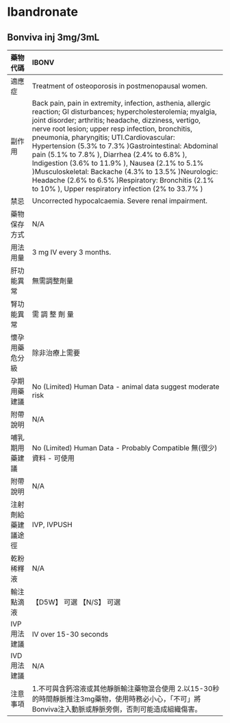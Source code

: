 # Ibandronate

## Bonviva inj 3mg/3mL

| 藥物代碼 | IBONV |
| :--- | :--- |
| 適應症 | Treatment of osteoporosis in postmenopausal women. |
| 副作用 | Back pain, pain in extremity, infection, asthenia, allergic reaction; GI disturbances; hypercholesterolemia; myalgia, joint disorder; arthritis; headache, dizziness, vertigo, nerve root lesion; upper resp infection, bronchitis, pneumonia, pharyngitis; UTI.Cardiovascular: Hypertension \(5.3% to 7.3% \)Gastrointestinal: Abdominal pain \(5.1% to 7.8% \), Diarrhea \(2.4% to 6.8% \), Indigestion \(3.6% to 11.9% \), Nausea \(2.1% to 5.1% \)Musculoskeletal: Backache \(4.3% to 13.5% \)Neurologic: Headache \(2.6% to 6.5% \)Respiratory: Bronchitis \(2.1% to 10% \), Upper respiratory infection \(2% to 33.7% \) |
| 禁忌 | Uncorrected hypocalcaemia. Severe renal impairment. |
| 藥物保存方式 | N/A |
| 用法用量 | 3 mg IV every 3 months. |
| 肝功能異常 | 無需調整劑量 |
| 腎功能異常 | 需 調 整 劑 量 |
| 懷孕用藥危分級 | 除非治療上需要 |
| 孕期用藥建議 | No \(Limited\) Human Data - animal data suggest moderate risk |
| 附帶說明 | N/A |
| 哺乳期用藥建議 | No \(Limited\) Human Data - Probably Compatible 無\(很少\)資料 - 可使用 |
| 附帶說明 | N/A |
| 注射劑給藥建議途徑 | IVP, IVPUSH |
| 乾粉稀釋液 | N/A |
| 輸注點滴液 | 【D5W】 可選  【N/S】 可選 |
| IVP 用法建議 | IV over 15-30 seconds |
| IVD 用法建議 | N/A |
| 注意事項 | 1.不可與含鈣溶液或其他靜脈輸注藥物混合使用 2.以15-30秒的時間靜脈推注3mg藥物，使用時務必小心，「不可」將Bonviva注入動脈或靜脈旁側，否則可能造成組織傷害。 |

